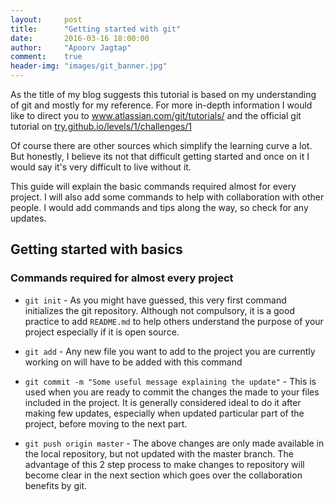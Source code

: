 ```yaml
---
layout:     post
title:      "Getting started with git"
date:       2016-03-16 18:00:00
author:     "Apoorv Jagtap"
comment:	true
header-img: "images/git_banner.jpg"
---
```


<p> As the title of my blog suggests this tutorial is based on my understanding of git and mostly for my reference. For more in-depth information I would like to direct you to <a href="https://www.atlassian.com/git/tutorials/">www.atlassian.com/git/tutorials/</a> and the official git tutorial on <a href="https://try.github.io/levels/1/challenges/1">try.github.io/levels/1/challenges/1</a></p>
<p> Of course there are other sources which simplify the learning curve a lot. But honestly, I believe its not that difficult getting started and once on it I would say it's very difficult to live without it. </p>
<p> This guide will explain the basic commands required almost for every project. I will also add some commands to help with collaboration with other people. I would add commands and tips along the way, so check for any updates. </p>

<h2 class="section-heading">Getting started with basics</h2>

<h3>Commands required for almost every project</h3>

* `git init` - As you might have guessed, this very first command initializes the git repository. Although not compulsory, it is a good practice to add `README.md` to help others understand the purpose of your project especially if it is open source.

* `git add` - Any new file you want to add to the project you are currently working on will have to be added with this command

* `git commit -m "Some useful message explaining the update"` - This is used when you are ready to commit the changes the made to your files included in the project. It is generally considered ideal to do it after making few updates, especially when updated particular part of the project, before moving to the next part.

* `git push origin master` - The above changes are only made available in the local repository, but not updated with the master branch. The advantage of this 2 step process to make changes to repository will become clear in the next section which goes over the collaboration benefits by git.


